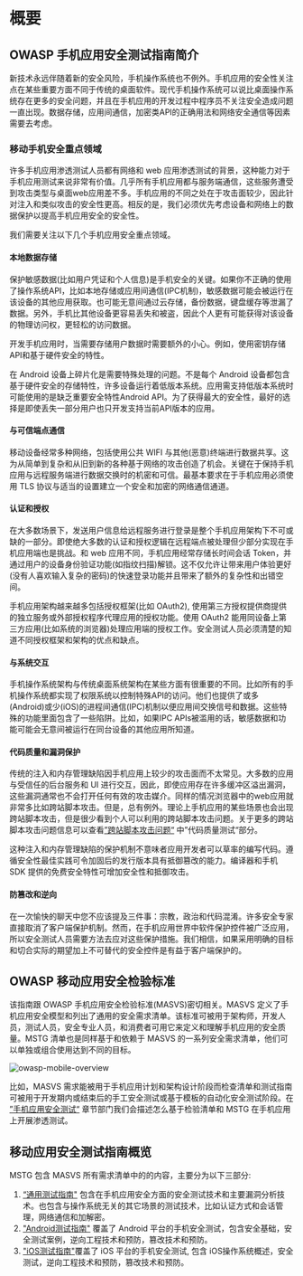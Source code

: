 # 概要
## OWASP 手机应用安全测试指南简介
新技术永远伴随着新的安全风险，手机操作系统也不例外。手机应用的安全性关注点在某些重要方面不同于传统的桌面软件。现代手机操作系统可以说比桌面操作系统存在更多的安全问题，并且在手机应用的开发过程中程序员不关注安全造成问题一直出现。数据存储，应用间通信，加密类API的正确用法和网络安全通信等因素需要去考虑。
### 移动手机安全重点领域
许多手机应用渗透测试人员都有网络和 web 应用渗透测试的背景，这种能力对于手机应用测试来说非常有价值。几乎所有手机应用都与服务端通信，这些服务遭受到攻击类型与桌面web应用差不多。手机应用的不同之处在于攻击面较少，因此针对注入和类似攻击的安全性更高。相反的是，我们必须优先考虑设备和网络上的数据保护以提高手机应用安全的安全性。

我们需要关注以下几个手机应用安全重点领域。

#### 本地数据存储
保护敏感数据(比如用户凭证和个人信息)是手机安全的关键。如果你不正确的使用了操作系统API，比如本地存储或应用间通信(IPC机制)，敏感数据可能会被运行在该设备的其他应用获取。也可能无意间通过云存储，备份数据，键盘缓存等泄漏了数据。另外，手机比其他设备更容易丢失和被盗，因此个人更有可能获得对该设备的物理访问权，更轻松的访问数据。

开发手机应用时，当需要存储用户数据时需要额外的小心。例如，使用密钥存储API和基于硬件安全的特性。

在 Android 设备上碎片化是需要特殊处理的问题。不是每个 Android 设备都包含基于硬件安全的存储特性，许多设备运行着低版本系统。应用需支持低版本系统时可能使用的是缺乏重要安全特性Android API。为了获得最大的安全性，最好的选择是即使丢失一部分用户也只开发支持当前API版本的应用。

#### 与可信端点通信
移动设备经常多种网络，包括使用公共 WIFI 与其他(恶意)终端进行数据共享。这为从简单到复杂和从旧到新的各种基于网络的攻击创造了机会。关键在于保持手机应用与远程服务端进行数据交换时的机密和可信。最基本要求在于手机应用必须使用 TLS 协议与适当的设置建立一个安全和加密的网络通信通道。

#### 认证和授权
在大多数场景下，发送用户信息给远程服务进行登录是整个手机应用架构下不可或缺的一部分。即使绝大多数的认证和授权逻辑在远程端点被处理但少部分实现在手机应用端也是挑战。和 web 应用不同，手机应用经常存储长时间会话 Token，并通过用户的设备身份验证功能(如指纹扫描)解锁。这不仅允许让带来用户体验更好(没有人喜欢输入复杂的密码)的快速登录功能并且带来了额外的复杂性和出错空间。

手机应用架构越来越多包括授权框架(比如 OAuth2), 使用第三方授权提供商提供的独立服务或外部授权程序代理应用的授权功能。使用 OAuth2 能用同设备上第三方应用(比如系统的浏览器)处理应用端的授权工作。安全测试人员必须清楚的知道不同授权框架和架构的优点和缺点。

#### 与系统交互
手机操作系统架构与传统桌面系统架构在某些方面有很重要的不同。比如所有的手机操作系统都实现了权限系统以控制特殊API的访问。他们也提供了或多(Android)或少(iOS)的进程间通信(IPC)机制以便应用间交换信号和数据。这些特殊的功能里面包含了一些陷阱。比如，如果IPC APIs被滥用的话，敏感数据和功能可能会无意间被运行在同台设备的其他应用所知道。

#### 代码质量和漏洞保护
传统的注入和内存管理缺陷因手机应用上较少的攻击面而不太常见。大多数的应用与受信任的后台服务和 UI 进行交互，因此，即使应用存在许多缓冲区溢出漏洞，这些漏洞通常也不会打开任何有效的攻击媒介。同样的情况浏览器中的web应用就非常多比如跨站脚本攻击。但是，总有例外。理论上手机应用的某些场景也会出现跨站脚本攻击，但是很少看到个人可以利用的跨站脚本攻击问题。关于更多的跨站脚本攻击问题信息可以查看[”跨站脚本攻击问题“](https://github.com/OWASP/owasp-mstg/blob/master/Document/0x04h-Testing-Code-Quality.md#cross-site-scripting-flaws-mstg-arch-2-and-mstg-platform-2) 中”代码质量测试“部分。

这种注入和内存管理缺陷的保护机制不意味者应用开发者可以草率的编写代码。遵循安全性最佳实践可令加固后的发行版本具有抵御篡改的能力。编译器和手机 SDK 提供的免费安全特性可增加安全性和抵御攻击。

#### 防篡改和逆向
在一次愉快的聊天中您不应该提及三件事：宗教，政治和代码混淆。许多安全专家直接取消了客户端保护机制。然而，在手机应用世界中软件保护控件被广泛应用，所以安全测试人员需要方法去应对这些保护措施。我们相信，如果采用明确的目标和切合实际的期望加上不可替代的安全控件是有益于客户端保护的。

## OWASP 移动应用安全检验标准
该指南跟 OWASP 手机应用安全检验标准(MASVS)密切相关。MASVS 定义了手机应用安全模型和列出了通用的安全需求清单。该标准可被用于架构师，开发人员，测试人员，安全专业人员，和消费者可用它来定义和理解手机应用的安全质量。MSTG 清单也是同样基于和依赖于 MASVS 的一系列安全需求清单，他们可以单独或组合使用达到不同的目标。

![owasp-mobile-overview](https://github.com/OWASP/owasp-mstg/blob/master/Document/Images/Chapters/0x03/owasp-mobile-overview.jpg)

比如，MASVS 需求能被用于手机应用计划和架构设计阶段而检查清单和测试指南可被用于开发期内或结束后的手工安全测试或基于模板的自动化安全测试阶段。在 [”手机应用安全测试“]() 章节部门我们会描述怎么基于检验清单和 MSTG 在手机应用上开展渗透测试。

## 移动应用安全测试指南概览
MSTG 包含 MASVS 所有需求清单中的的内容，主要分为以下三部分:

1. [“通用测试指南"]() 包含在手机应用安全方面的安全测试技术和主要漏洞分析技术。也包含与操作系统无关的其它场景的测试技术，比如认证方式和会话管理，网络通信和加解密。
2. ["Android测试指南"]() 覆盖了 Android 平台的手机安全测试，包含安全基础，安全测试案例，逆向工程技术和预防，篡改技术和预防。
3. ["iOS测试指南"]()覆盖了 iOS 平台的手机安全测试, 包含 iOS操作系统概述，安全测试，逆向工程技术和预防，篡改技术和预防。